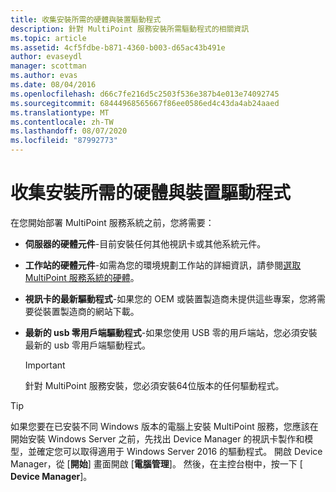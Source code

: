 ```yaml
---
title: 收集安裝所需的硬體與裝置驅動程式
description: 針對 MultiPoint 服務安裝所需驅動程式的相關資訊
ms.topic: article
ms.assetid: 4cf5fdbe-b871-4360-b003-d65ac43b491e
author: evaseydl
manager: scottman
ms.author: evas
ms.date: 08/04/2016
ms.openlocfilehash: d66c7fe216d5c2503f536e387b4e013e74092745
ms.sourcegitcommit: 68444968565667f86ee0586ed4c43da4ab24aaed
ms.translationtype: MT
ms.contentlocale: zh-TW
ms.lasthandoff: 08/07/2020
ms.locfileid: "87992773"
---
```

# <a name="collect-hardware-and-device-drivers-needed-for-the-installation"></a>收集安裝所需的硬體與裝置驅動程式
在您開始部署 MultiPoint 服務系統之前，您將需要：

-   **伺服器的硬體元件**-目前安裝任何其他視訊卡或其他系統元件。

-   **工作站的硬體元件**-如需為您的環境規劃工作站的詳細資訊，請參閱[選取 MultiPoint 服務系統的硬體](./select-hardware-mps.md)。
-   **視訊卡的最新驅動程式**-如果您的 OEM 或裝置製造商未提供這些專案，您將需要從裝置製造商的網站下載。

-   **最新的 usb 零用戶端驅動程式**-如果您使用 USB 零的用戶端站，您必須安裝最新的 usb 零用戶端驅動程式。

    > [!IMPORTANT]
    > 針對 MultiPoint 服務安裝，您必須安裝64位版本的任何驅動程式。

> [!TIP]
> 如果您要在已安裝不同 Windows 版本的電腦上安裝 MultiPoint 服務，您應該在開始安裝 Windows Server 之前，先找出 Device Manager 的視訊卡製作和模型，並確定您可以取得適用于 Windows Server 2016 的驅動程式。 開啟 Device Manager，從 [**開始**] 畫面開啟 [**電腦管理**]。 然後，在主控台樹中，按一下 [ **Device Manager**]。